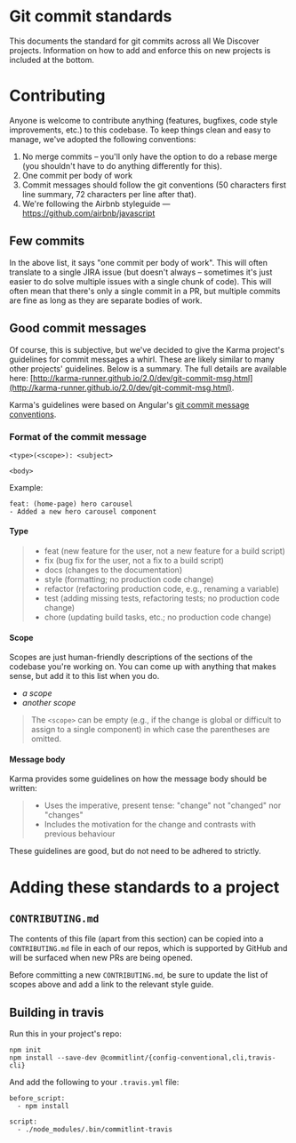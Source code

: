 # Git commit standards

This documents the standard for git commits across all We Discover projects.
Information on how to add and enforce this on new projects is included at the
bottom.

# Contributing

Anyone is welcome to contribute anything (features, bugfixes, code style
improvements, etc.) to this codebase. To keep things clean and easy to manage,
we've adopted the following conventions:

1. No merge commits – you'll only have the option to do a rebase merge (you
   shouldn't have to do anything differently for this).
2. One commit per body of work
3. Commit messages should follow the git conventions (50 characters first line
   summary, 72 characters per line after that).
4. We're following the Airbnb styleguide — https://github.com/airbnb/javascript

## Few commits

In the above list, it says "one commit per body of work". This will often
translate to a single JIRA issue (but doesn't always – sometimes it's just
easier to do solve multiple issues with a single chunk of code). This will
often mean that there's only a single commit in a PR, but multiple commits are
fine as long as they are separate bodies of work.

## Good commit messages

Of course, this is subjective, but we've decided to give the Karma project's guidelines for commit
messages a whirl. These are likely similar to many other projects' guidelines.
Below is a summary. The full details are available here:
[http://karma-runner.github.io/2.0/dev/git-commit-msg.html](http://karma-runner.github.io/2.0/dev/git-commit-msg.html).

Karma's guidelines were based on Angular's [git commit message
conventions](https://docs.google.com/document/d/1QrDFcIiPjSLDn3EL15IJygNPiHORgU1_OOAqWjiDU5Y/edit#).

### Format of the commit message

```
<type>(<scope>): <subject>

<body>
```

Example:
```
feat: (home-page) hero carousel
- Added a new hero carousel component
```

#### Type

> - feat (new feature for the user, not a new feature for a build script)
> - fix (bug fix for the user, not a fix to a build script)
> - docs (changes to the documentation)
> - style (formatting; no production code change)
> - refactor (refactoring production code, e.g., renaming a variable)
> - test (adding missing tests, refactoring tests; no production code change)
> - chore (updating build tasks, etc.; no production code change)

#### Scope

Scopes are just human-friendly descriptions of the sections of the codebase
you're working on. You can come up with anything that makes sense, but add it
to this list when you do.

- *a scope*
- *another scope*

> The `<scope>` can be empty (e.g., if the change is global or difficult to
> assign to a single component) in which case the parentheses are omitted.

#### Message body

Karma provides some guidelines on how the message body should be written:

> - Uses the imperative, present tense: "change" not "changed" nor "changes"
> - Includes the motivation for the change and contrasts with previous behaviour

These guidelines are good, but do not need to be adhered to strictly.

# Adding these standards to a project

## `CONTRIBUTING.md`

The contents of this file (apart from this section) can be copied into a
`CONTRIBUTING.md` file in each of our repos, which is supported by GitHub and
will be surfaced when new PRs are being opened.

Before committing a new `CONTRIBUTING.md`, be sure to update the list of scopes
above and add a link to the relevant style guide.

## Building in travis

Run this in your project's repo:

```
npm init
npm install --save-dev @commitlint/{config-conventional,cli,travis-cli}
```

And add the following to your `.travis.yml` file:

```
before_script:
  - npm install

script:
  - ./node_modules/.bin/commitlint-travis
```

